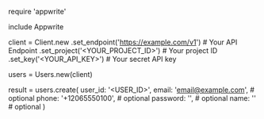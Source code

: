 require 'appwrite'

include Appwrite

client = Client.new
    .set_endpoint('https://example.com/v1') # Your API Endpoint
    .set_project('<YOUR_PROJECT_ID>') # Your project ID
    .set_key('<YOUR_API_KEY>') # Your secret API key

users = Users.new(client)

result = users.create(
    user_id: '<USER_ID>',
    email: 'email@example.com', # optional
    phone: '+12065550100', # optional
    password: '', # optional
    name: '<NAME>' # optional
)
